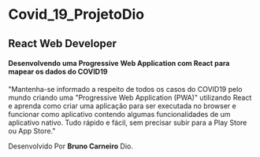 # Covid_19_ProjetoDio

## React Web Developer

 #### **Desenvolvendo uma Progressive Web Application com React para mapear os dados do COVID19**  
 
"Mantenha-se informado a respeito de todos os casos do COVID19 pelo mundo criando uma "Progressive Web Application (PWA)" utilizando React e aprenda como criar uma aplicação para ser executada no browser e funcionar como aplicativo contendo algumas funcionalidades de um aplicativo nativo. Tudo rápido e fácil, sem precisar subir para a Play Store ou App Store."


Desenvolvido Por  **Bruno Carneiro** Dio.
